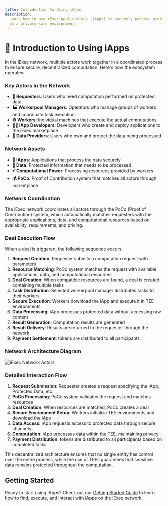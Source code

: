```yaml
---
title: Introduction to Using iApps
description:
  Learn how to use iExec Applications (iApps) to securely process protected data
  in a privacy-safe environment
---
```


# 📝 Introduction to Using iApps

In the iExec network, multiple actors work together in a coordinated process to
ensure secure, decentralized computation. Here's how the ecosystem operates:

### Key Actors in the Network

- **👤 Requesters**: Users who need computation performed on protected data
- **🏭 Workerpool Managers**: Operators who manage groups of workers and
  coordinate task execution
- **⚙️ Workers**: Individual machines that execute the actual computations
- **👨‍💻 iApp Developers**: Developers who create and deploy applications to the
  iExec marketplace
- **🔐 Data Providers**: Users who own and protect the data being processed

### Network Assets

- **📱 iApps**: Applications that process the data securely
- **💾 Data**: Protected information that needs to be processed
- **⚡ Computational Power**: Processing resources provided by workers
- **💰 PoCo**: Proof of Contribution system that matches all actors through
  marketplace

### Network Coordination

The iExec network coordinates all actors through the PoCo (Proof of
Contribution) system, which automatically matches requesters with the
appropriate applications, data, and computational resources based on
availability, requirements, and pricing.

### Deal Execution Flow

When a deal is triggered, the following sequence occurs:

1. **Request Creation**: Requester submits a computation request with parameters
2. **Resource Matching**: PoCo system matches the request with available
   applications, data, and computational resources
3. **Deal Creation**: When compatible resources are found, a deal is created
   containing multiple tasks
4. **Task Distribution**: Selected workerpool manager distributes tasks to their
   workers
5. **Secure Execution**: Workers download the iApp and execute it in TEE
   environments
6. **Data Processing**: iApp processes protected data without accessing raw
   content
7. **Result Generation**: Computation results are generated
8. **Result Delivery**: Results are returned to the requester through the
   network
9. **Payment Settlement**: <TokenSymbol /> tokens are distributed to all
   participants

### Network Architecture Diagram

![iExec Network Actors](/assets/use-iapp/iexec-actors-diagram.svg)

### Detailed Interaction Flow

1. **Request Submission**: Requester creates a request specifying the iApp,
   Protected Data, etc.
2. **PoCo Processing**: PoCo system validates the request and matches resources
3. **Deal Creation**: When resources are matched, PoCo creates a deal
4. **Secure Environment Setup**: Workers initialize TEE environments and
   download the iApp
5. **Data Access**: iApp requests access to protected data through secure
   channels
6. **Computation**: iApp processes data within the TEE, maintaining privacy
7. **Payment Distribution**: <TokenSymbol /> tokens are distributed to all
   participants based on completed tasks

This decentralized architecture ensures that no single entity has control over
the entire process, while the use of TEEs guarantees that sensitive data remains
protected throughout the computation.

## Getting Started

Ready to start using iApps? Check out our
[Getting Started Guide](/guides/use-iapp/getting-started) to learn how to find,
execute, and interact with iApps on the iExec network.

<script setup>
import TokenSymbol from '@/components/TokenSymbol.vue'
</script>
